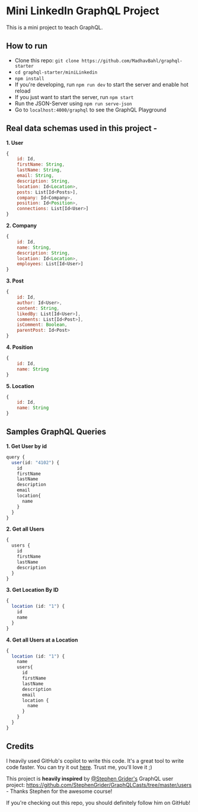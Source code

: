# Mini LinkedIn GraphQL Project

This is a mini project to teach GraphQL. 

## How to run

- Clone this repo: `git clone https://github.com/MadhavBahl/graphql-starter`
- `cd graphql-starter/miniLinkedin`
- `npm install`
- If you're developing, run `npm run dev` to start the server and enable hot reload
- If you just want to start the server, run `npm start`
- Run the JSON-Server using `npm run serve-json`
- Go to `localhost:4000/graphql` to see the GraphQL Playground

## Real data schemas used in this project - 

**1. User**

```js
{
    id: Id,
    firstName: String,
    lastName: String,
    email: String,
    description: String,
    location: Id<Location>,
    posts: List[Id<Posts>],
    company: Id<Company>,
    position: Id<Position>,
    connections: List[Id<User>]
}
```

**2. Company**

```js
{
    id: Id,
    name: String,
    description: String,
    location: Id<Location>,
    employees: List[Id<User>]
}
```

**3. Post**

```js
{
    id: Id,
    author: Id<User>,
    content: String,
    likedBy: List[Id<User>],
    comments: List[Id<Post>],
    isComment: Boolean,
    parentPost: Id<Post>
}
```

**4. Position**

```js
{
    id: Id,
    name: String
}
```

**5. Location**

```js
{
    id: Id,
    name: String
}
```

## Samples GraphQL Queries

**1. Get User by id**

```ts
query {
  user(id: "4102") {
    id
    firstName
    lastName
    description
    email
    location{
      name
    }
  }
}
```

**2. Get all Users**

```ts
{
  users {
    id
    firstName
    lastName
    description
  }
}
```

**3. Get Location By ID**

```ts
{
  location (id: "1") {
    id
    name
  }
}
```

**4. Get all Users at a Location**

```ts
{
  location (id: "1") {
    name
    users{
      id
      firstName
      lastName
      description
      email
      location {
        name
      }
    }
  }
}

```

## Credits

I heavily used GitHub's copilot to write this code. It's a great tool to write code faster. You can try it out [here](https://copilot.github.com/). Trust me, you'll love it ;)

This project is **heavily inspired** by [@Stephen Grider's](https://github.com/StephenGrider/) GraphQL user project: https://github.com/StephenGrider/GraphQLCasts/tree/master/users - Thanks Stephen for the awesome course!

If you're checking out this repo, you should definitely follow him on GitHub!

